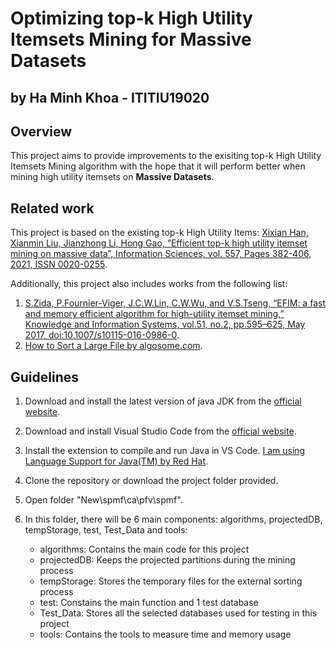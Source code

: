 # Optimizing top-k High Utility Itemsets Mining for Massive Datasets

## by Ha Minh Khoa - ITITIU19020

## Overview
This project aims to provide improvements to the exisiting top-k High Utility Itemsets Mining algorithm with the hope that it will perform better when mining high utility itemsets on **Massive Datasets**.

## Related work
This project is based on the existing top-k High Utility Items: [Xixian Han, Xianmin Liu, Jianzhong Li, Hong Gao, “Efficient top-k high utility itemset mining on massive data”, Information Sciences, vol. 557, Pages 382-406, 2021, ISSN 0020-0255](https://www.sciencedirect.com/science/article/abs/pii/S0020025520307921).

Additionally, this project also includes works from the following list:
1. [S.Zida, P.Fournier-Viger, J.C.W.Lin, C.W.Wu, and V.S.Tseng, “EFIM: a fast and memory efficient algorithm for high-utility itemset mining,” Knowledge and Information Systems, vol.51, no.2, pp.595–625, May 2017, doi:10.1007/s10115-016-0986-0](https://www.philippe-fournier-viger.com/spmf/MICAI2015_EFIM_High_Utility_Itemset_Mining.pdf).
2. [How to Sort a Large File by algosome.com](https://www.algosome.com/articles/how-to-sort-large-file.html).

## Guidelines

1. Download and install the latest version of java JDK from the [official website](https://www.oracle.com/java/technologies/downloads/).

2. Download and install Visual Studio Code from the [official website](https://code.visualstudio.com/download).

3. Install the extension to compile and run Java in VS Code. [I am using Language Support for Java(TM) by Red Hat](https://marketplace.visualstudio.com/items?itemName=redhat.java).

4. Clone the repository or download the project folder provided.

5. Open folder "New\spmf\ca\pfv\spmf".

6. In this folder, there will be 6 main components: algorithms, projectedDB, tempStorage, test, Test_Data and tools:
    -   algorithms: Contains the main code for this project
    -   projectedDB: Keeps the projected partitions during the mining process
    -   tempStorage: Stores the temporary files for the external sorting process
    -   test: Constains the main function and 1 test database
    -   Test_Data: Stores all the selected databases used for testing in this project
    -   tools: Contains the tools to measure time and memory usage







